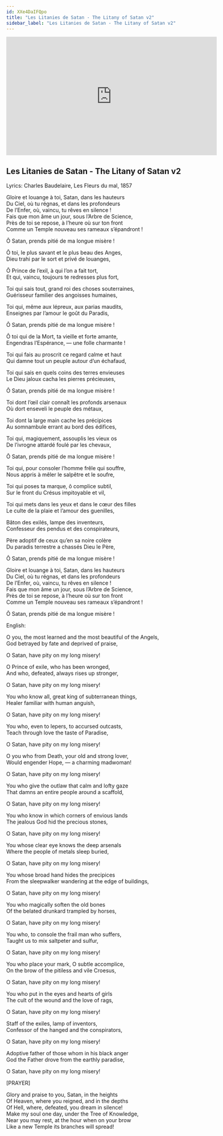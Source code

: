 ```yaml
---
id: XXe4DaIFQpo
title: "Les Litanies de Satan - The Litany of Satan v2"
sidebar_label: "Les Litanies de Satan - The Litany of Satan v2"
---
```


<div class="video-float-container">
  <iframe
    width="560"
    height="315"
    src="https://www.youtube.com/embed/XXe4DaIFQpo"
    title="YouTube video player"
    frameborder="0"
    allow="accelerometer; autoplay; clipboard-write; encrypted-media; gyroscope; picture-in-picture; web-share"
    referrerpolicy="strict-origin-when-cross-origin"
    allowfullscreen
  ></iframe>
</div>

## Les Litanies de Satan - The Litany of Satan v2

Lyrics: Charles Baudelaire, Les Fleurs du mal, 1857

Gloire et louange à toi, Satan, dans les hauteurs  
Du Ciel, où tu régnas, et dans les profondeurs  
De l’Enfer, où, vaincu, tu rêves en silence !  
Fais que mon âme un jour, sous l’Arbre de Science,  
Près de toi se repose, à l’heure où sur ton front  
Comme un Temple nouveau ses rameaux s’épandront !

Ô Satan, prends pitié de ma longue misère !

Ô toi, le plus savant et le plus beau des Anges,  
Dieu trahi par le sort et privé de louanges,

Ô Prince de l’exil, à qui l’on a fait tort,  
Et qui, vaincu, toujours te redresses plus fort,

Toi qui sais tout, grand roi des choses souterraines,  
Guérisseur familier des angoisses humaines,

Toi qui, même aux lépreux, aux parias maudits,  
Enseignes par l’amour le goût du Paradis,

Ô Satan, prends pitié de ma longue misère !

Ô toi qui de la Mort, ta vieille et forte amante,  
Engendras l’Espérance, — une folle charmante !

Toi qui fais au proscrit ce regard calme et haut  
Qui damne tout un peuple autour d’un échafaud,

Toi qui sais en quels coins des terres envieuses  
Le Dieu jaloux cacha les pierres précieuses,

Ô Satan, prends pitié de ma longue misère !

Toi dont l’œil clair connaît les profonds arsenaux  
Où dort enseveli le peuple des métaux,

Toi dont la large main cache les précipices  
Au somnambule errant au bord des édifices,

Toi qui, magiquement, assouplis les vieux os  
De l’ivrogne attardé foulé par les chevaux,

Ô Satan, prends pitié de ma longue misère !

Toi qui, pour consoler l’homme frêle qui souffre,  
Nous appris à mêler le salpêtre et le soufre,

Toi qui poses ta marque, ô complice subtil,  
Sur le front du Crésus impitoyable et vil,

Toi qui mets dans les yeux et dans le cœur des filles  
Le culte de la plaie et l’amour des guenilles,

Bâton des exilés, lampe des inventeurs,  
Confesseur des pendus et des conspirateurs,

Père adoptif de ceux qu’en sa noire colère  
Du paradis terrestre a chassés Dieu le Père,

Ô Satan, prends pitié de ma longue misère !

Gloire et louange à toi, Satan, dans les hauteurs  
Du Ciel, où tu régnas, et dans les profondeurs  
De l’Enfer, où, vaincu, tu rêves en silence !  
Fais que mon âme un jour, sous l’Arbre de Science,  
Près de toi se repose, à l’heure où sur ton front  
Comme un Temple nouveau ses rameaux s’épandront !

Ô Satan, prends pitié de ma longue misère !

English:

O you, the most learned and the most beautiful of the Angels,  
God betrayed by fate and deprived of praise,

O Satan, have pity on my long misery!

O Prince of exile, who has been wronged,  
And who, defeated, always rises up stronger,

O Satan, have pity on my long misery!

You who know all, great king of subterranean things,  
Healer familiar with human anguish,

O Satan, have pity on my long misery!

You who, even to lepers, to accursed outcasts,  
Teach through love the taste of Paradise,

O Satan, have pity on my long misery!

O you who from Death, your old and strong lover,  
Would engender Hope, — a charming madwoman!

O Satan, have pity on my long misery!

You who give the outlaw that calm and lofty gaze  
That damns an entire people around a scaffold,

O Satan, have pity on my long misery!

You who know in which corners of envious lands  
The jealous God hid the precious stones,

O Satan, have pity on my long misery!

You whose clear eye knows the deep arsenals  
Where the people of metals sleep buried,

O Satan, have pity on my long misery!

You whose broad hand hides the precipices  
From the sleepwalker wandering at the edge of buildings,

O Satan, have pity on my long misery!

You who magically soften the old bones  
Of the belated drunkard trampled by horses,

O Satan, have pity on my long misery!

You who, to console the frail man who suffers,  
Taught us to mix saltpeter and sulfur,

O Satan, have pity on my long misery!

You who place your mark, O subtle accomplice,  
On the brow of the pitiless and vile Croesus,

O Satan, have pity on my long misery!

You who put in the eyes and hearts of girls  
The cult of the wound and the love of rags,

O Satan, have pity on my long misery!

Staff of the exiles, lamp of inventors,  
Confessor of the hanged and the conspirators,

O Satan, have pity on my long misery!

Adoptive father of those whom in his black anger  
God the Father drove from the earthly paradise,

O Satan, have pity on my long misery!

[PRAYER]

Glory and praise to you, Satan, in the heights  
Of Heaven, where you reigned, and in the depths  
Of Hell, where, defeated, you dream in silence!  
Make my soul one day, under the Tree of Knowledge,  
Near you may rest, at the hour when on your brow  
Like a new Temple its branches will spread!
